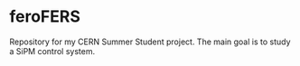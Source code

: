 # feroFERS
Repository for my CERN Summer Student project. The main goal is to study a SiPM control system.
